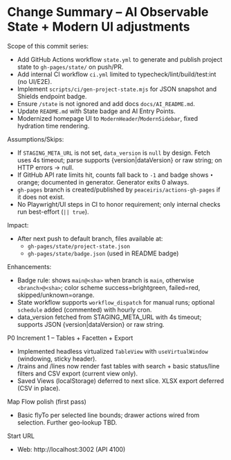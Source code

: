# Change Summary – AI Observable State + Modern UI adjustments

Scope of this commit series:
- Add GitHub Actions workflow `state.yml` to generate and publish project state to `gh-pages/state/` on push/PR.
- Add internal CI workflow `ci.yml` limited to typecheck/lint/build/test:int (no UI/E2E).
- Implement `scripts/ci/gen-project-state.mjs` for JSON snapshot and Shields endpoint badge.
- Ensure `/state` is not ignored and add docs `docs/AI_README.md`.
- Update `README.md` with State badge and AI Entry Points.
- Modernized homepage UI to `ModernHeader`/`ModernSidebar`, fixed hydration time rendering.

Assumptions/Skips:
- If `STAGING_META_URL` is not set, `data_version` is `null` by design. Fetch uses 4s timeout; parse supports {version|dataVersion} or raw string; on HTTP errors -> null.
- If GitHub API rate limits hit, counts fall back to `-1` and badge shows `•` orange; documented in generator. Generator exits 0 always.
- `gh-pages` branch is created/published by `peaceiris/actions-gh-pages` if it does not exist.
- No Playwright/UI steps in CI to honor requirement; only internal checks run best-effort (`|| true`).

Impact:
- After next push to default branch, files available at:
  - `gh-pages/state/project-state.json`
  - `gh-pages/state/badge.json` (used in README badge)

Enhancements:
- Badge rule: shows `main@<sha>` when branch is `main`, otherwise `<branch>@<sha>`; color scheme success=brightgreen, failed=red, skipped/unknown=orange.
- State workflow supports `workflow_dispatch` for manual runs; optional `schedule` added (commented) with hourly cron.
- data_version fetched from STAGING_META_URL with 4s timeout; supports JSON {version|dataVersion} or raw string.

P0 Increment 1 – Tables + Facetten + Export
- Implemented headless virtualized `TableView` with `useVirtualWindow` (windowing, sticky header).
- /trains and /lines now render fast tables with search + basic status/line filters and CSV export (current view only).
- Saved Views (localStorage) deferred to next slice. XLSX export deferred (CSV in place).

Map Flow polish (first pass)
- Basic flyTo per selected line bounds; drawer actions wired from selection. Further geo‑lookup TBD.

Start URL
- Web: http://localhost:3002 (API 4100)